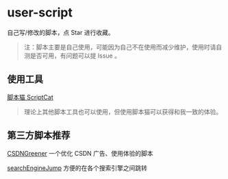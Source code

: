 # user-script

自己写/修改的脚本，点 Star 进行收藏。

> 注：脚本主要是自己使用，可能因为自己不在使用而减少维护，使用时请自测是否可用，有问题可以提 Issue 。

## 使用工具

[脚本猫 ScriptCat](https://github.com/scriptscat/scriptcat)

> 理论上其他脚本工具也可以使用，但使用脚本猫可以获得和我一致的体验。


## 第三方脚本推荐

[CSDNGreener](https://github.com/adlered/CSDNGreener) 一个优化 CSDN 广告、使用体验的脚本

[searchEngineJump](https://github.com/qxinGitHub/searchEngineJump) 方便的在各个搜索引擎之间跳转
